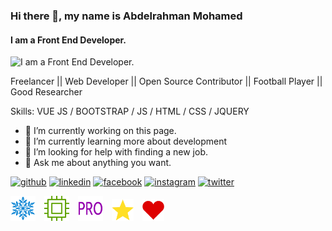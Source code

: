### Hi there 👋, my name is Abdelrahman Mohamed
#### I am a Front End Developer.
![I am a Front End Developer.](https://www.google.com/url?sa=i&url=https%3A%2F%2Fgithub.com%2F&psig=AOvVaw0qjAnRIvXreyhi2Ibq8-Iv&ust=1635698440098000&source=images&cd=vfe&ved=0CAsQjRxqFwoTCMiQlNjJ8vMCFQAAAAAdAAAAABAD)

Freelancer || Web Developer || Open Source Contributor || Football Player || Good Researcher

Skills: VUE JS / BOOTSTRAP / JS / HTML / CSS / JQUERY

- 🔭 I’m currently working on this page. 
- 🌱 I’m currently learning more about development 
- 🤔 I’m looking for help with finding a new job. 
- 💬 Ask me about anything you want. 


[<img src='https://cdn.jsdelivr.net/npm/simple-icons@3.0.1/icons/github.svg' alt='github' height='40'>](https://github.com/https://github.com/nabawiieee)  [<img src='https://cdn.jsdelivr.net/npm/simple-icons@3.0.1/icons/linkedin.svg' alt='linkedin' height='40'>](https://www.linkedin.com/in/https://www.linkedin.com/in/abdonabawi//)  [<img src='https://cdn.jsdelivr.net/npm/simple-icons@3.0.1/icons/facebook.svg' alt='facebook' height='40'>](https://www.facebook.com/https://www.facebook.com/abdo.turbo/)  [<img src='https://cdn.jsdelivr.net/npm/simple-icons@3.0.1/icons/instagram.svg' alt='instagram' height='40'>](https://www.instagram.com/https://www.instagram.com/abdonabawi//)  [<img src='https://cdn.jsdelivr.net/npm/simple-icons@3.0.1/icons/twitter.svg' alt='twitter' height='40'>](https://twitter.com/https://twitter.com/abdonabawi)  

<a href='https://archiveprogram.github.com/'><img src='https://raw.githubusercontent.com/acervenky/animated-github-badges/master/assets/acbadge.gif' width='40' height='40'></a> <a href='https://docs.github.com/en/developers'><img src='https://raw.githubusercontent.com/acervenky/animated-github-badges/master/assets/devbadge.gif' width='40' height='40'></a> <a href='https://github.com/pricing'><img src='https://raw.githubusercontent.com/acervenky/animated-github-badges/master/assets/pro.gif' width='40' height='40'></a> <a href='https://stars.github.com/'><img src='https://raw.githubusercontent.com/acervenky/animated-github-badges/master/assets/starbadge.gif' width='35' height='35'></a> <a href='https://docs.github.com/en/github/supporting-the-open-source-community-with-github-sponsors'><img src='https://raw.githubusercontent.com/acervenky/animated-github-badges/master/assets/sponsorbadge.gif' width='35' height='35'></a> 

